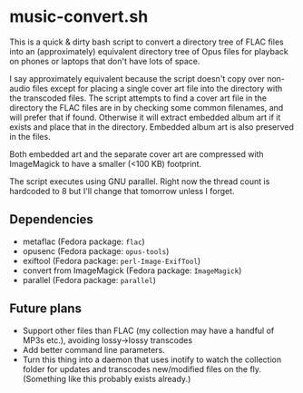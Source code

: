 # music-convert.sh

This is a quick & dirty bash script to convert a directory tree of FLAC files into an (approximately) equivalent directory tree of Opus files
for playback on phones or laptops that don't have lots of space.

I say approximately equivalent because the script doesn't copy over non-audio files except for placing a single cover art file into the
directory with the transcoded files. The script attempts to find a cover art file in the directory the FLAC files are in by checking some
common filenames, and will prefer that if found. Otherwise it will extract embedded album art if it exists and place that in the directory.
Embedded album art is also preserved in the files.

Both embedded art and the separate cover art are compressed with ImageMagick to have a smaller (<100 KB) footprint.

The script executes using GNU parallel. Right now the thread count is hardcoded to 8 but I'll change that tomorrow unless I forget.

## Dependencies

- metaflac (Fedora package: `flac`)
- opusenc (Fedora package: `opus-tools`)
- exiftool (Fedora package: `perl-Image-ExifTool`)
- convert from ImageMagick (Fedora package: `ImageMagick`)
- parallel (Fedora package: `parallel`)

## Future plans

- Support other files than FLAC (my collection may have a handful of MP3s etc.), avoiding lossy->lossy transcodes
- Add better command line parameters.
- Turn this thing into a daemon that uses inotify to watch the collection folder for updates and transcodes new/modified files
  on the fly. (Something like this probably exists already.)
